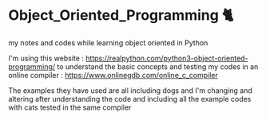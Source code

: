 # Object_Oriented_Programming :cat2:
my notes and codes while learning object oriented in Python

I'm using this website : https://realpython.com/python3-object-oriented-programming/ to understand the basic concepts and testing my codes in an online compiler : https://www.onlinegdb.com/online_c_compiler

The examples they have used are all including dogs and I'm changing and altering after understanding the code and including all the example codes with cats tested in the same compiler
